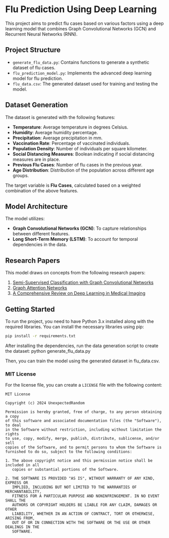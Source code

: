 # Flu Prediction Using Deep Learning

This project aims to predict flu cases based on various factors using a deep learning model that combines Graph Convolutional Networks (GCN) and Recurrent Neural Networks (RNN).

## Project Structure

- `generate_flu_data.py`: Contains functions to generate a synthetic dataset of flu cases.
- `flu_prediction_model.py`: Implements the advanced deep learning model for flu prediction.
- `flu_data.csv`: The generated dataset used for training and testing the model.

## Dataset Generation

The dataset is generated with the following features:
- **Temperature**: Average temperature in degrees Celsius.
- **Humidity**: Average humidity percentage.
- **Precipitation**: Average precipitation in mm.
- **Vaccination Rate**: Percentage of vaccinated individuals.
- **Population Density**: Number of individuals per square kilometer.
- **Social Distancing Measures**: Boolean indicating if social distancing measures are in place.
- **Previous Flu Cases**: Number of flu cases in the previous year.
- **Age Distribution**: Distribution of the population across different age groups.

The target variable is **Flu Cases**, calculated based on a weighted combination of the above features.

## Model Architecture

The model utilizes:
- **Graph Convolutional Networks (GCN)**: To capture relationships between different features.
- **Long Short-Term Memory (LSTM)**: To account for temporal dependencies in the data.

## Research Papers

This model draws on concepts from the following research papers:

1. [Semi-Supervised Classification with Graph Convolutional Networks](https://arxiv.org/abs/1609.02907)
2. [Graph Attention Networks](https://arxiv.org/abs/1710.10903)
3. [A Comprehensive Review on Deep Learning in Medical Imaging](https://www.ncbi.nlm.nih.gov/pmc/articles/PMC7349309/)

## Getting Started

To run the project, you need to have Python 3.x installed along with the required libraries. You can install the necessary libraries using pip:

```bash
pip install -r requirements.txt
```

After installing the dependencies, run the data generation script to create the dataset:
python generate_flu_data.py

Then, you can train the model using the generated dataset in flu_data.csv.


### MIT License

For the license file, you can create a `LICENSE` file with the following content:

```plaintext
MIT License

Copyright (c) 2024 UnexpectedRandom

Permission is hereby granted, free of charge, to any person obtaining a copy
of this software and associated documentation files (the "Software"), to deal
in the Software without restriction, including without limitation the rights
to use, copy, modify, merge, publish, distribute, sublicense, and/or sell
copies of the Software, and to permit persons to whom the Software is
furnished to do so, subject to the following conditions:

1. The above copyright notice and this permission notice shall be included in all
   copies or substantial portions of the Software.

2. THE SOFTWARE IS PROVIDED "AS IS", WITHOUT WARRANTY OF ANY KIND, EXPRESS OR
   IMPLIED, INCLUDING BUT NOT LIMITED TO THE WARRANTIES OF MERCHANTABILITY,
   FITNESS FOR A PARTICULAR PURPOSE AND NONINFRINGEMENT. IN NO EVENT SHALL THE
   AUTHORS OR COPYRIGHT HOLDERS BE LIABLE FOR ANY CLAIM, DAMAGES OR OTHER
   LIABILITY, WHETHER IN AN ACTION OF CONTRACT, TORT OR OTHERWISE, ARISING FROM,
   OUT OF OR IN CONNECTION WITH THE SOFTWARE OR THE USE OR OTHER DEALINGS IN THE
   SOFTWARE.
```

